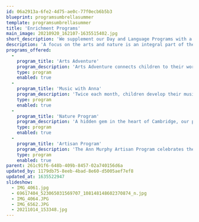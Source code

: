 ```yaml
---
id: 06a2913a-6fe2-4d75-ae0c-77f0ecb6b5b3
blueprint: programsumbrellasummer
template: programsumbrellasummer
title: 'Enrichment Programs'
main_image: 20210920_162107-1635515402.jpg
short_description: 'We supplement our Day and Language Programs with a variety of Enrichment programming focused on the arts, music, and outdoor learning.'
description: 'A focus on the arts and nature is an integral part of the Cambridge-Ellis philosophy. Though our classroom teachers integrate these experiences into their daily practice, we supplement this learning with the following Enrichment Programs: Arts Adventure, Music with Anna, Nature Days, and our unique Artisan Program.'
programs_offered:
  -
    program_title: 'Arts Adventure'
    program_description: 'Arts Adventure connects children to their world through artistic expression. Students participate in music, visual arts, dance and movement, drama, and literature, weekly for 30 - 45 minutes. Arts Adventure is designed to extend upon both classroom and Artisan Program themes, as well as provide Language Program students experiences in their cultural arts.'
    type: program
    enabled: true
  -
    program_title: 'Music with Anna'
    program_description: 'Twice each month, children develop their musical roots and celebrate the international language of music with our specialist, Anna Laufenberg. Through songs and creative movement Anna introduces students to beats, rhythms, and scales. She delights and inspires children with her array of musical instruments from flute to contrabase.'
    type: program
    enabled: true
  -
    program_title: 'Nature Program'
    program_description: 'A hidden gem in the heart of Cambridge, our playgrounds inspire endless opportunities for adventure. Digging moats, climbing trees, transporting logs, cooking in mud kitchens, and observing chickens are part of our daily outdoor experiences. Weekly neighborhood walks to community green spaces and regularly scheduled visits from Habitat Wildlife Sanctuary further inspire awe and wonder as children learn about their world through discovery.'
    type: program
    enabled: true
  -
    program_title: 'Artisan Program'
    program_description: 'The Ann Murphy Artisan Program celebrates the artistic process, from imagination to creation. An endowment from the late Ann Murphy, beloved CES teacher and administrator, supports artist residencies for the children, professional development for our teachers and theme inspired family events.'
    type: program
    enabled: true
parent: 261c91f6-648b-409b-8457-02a740156d6a
updated_by: 1179db75-8eeb-4bad-8e60-d5005aef7ef8
updated_at: 1635522947
slideshow:
  - IMG_4061.jpg
  - 69617404_523065031569707_108148148602370874_n.jpg
  - IMG_4064.JPG
  - IMG_6562.JPG
  - 20211014_153348.jpg
---
```

